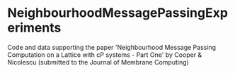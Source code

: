# NeighbourhoodMessagePassingExperiments
Code and data supporting the paper 'Neighbourhood Message Passing Computation on a Lattice with cP systems - Part One' by Cooper &amp; Nicolescu (submitted to the Journal of Membrane Computing)
